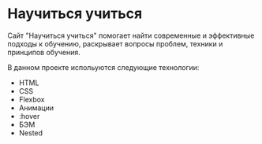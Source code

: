 # Научиться учиться

Сайт "Научиться учиться" помогает найти современные и эффективные подходы к обучению, раскрывает вопросы проблем, техники и принципов обучения.

В данном проекте испольуются следующие технологии:
- HTML
- CSS
- Flexbox
- Анимации
- :hover
- БЭМ
- Nested
